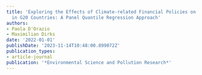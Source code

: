 ```yaml
---
title: 'Exploring the Effects of Climate-related Financial Policies on Carbon Emissions
  in G20 Countries: A Panel Quantile Regression Approach'
authors:
- Paola D'Orazio
- Maximilian Dirks
date: '2022-01-01'
publishDate: '2023-11-14T10:48:00.899072Z'
publication_types:
- article-journal
publication: '*Environmental Science and Pollution Research*'
---
```

